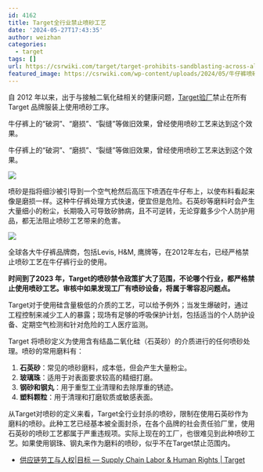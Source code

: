 ```yaml
---
id: 4162
title: Target全行业禁止喷砂工艺
date: '2024-05-27T17:43:35'
author: weizhan
categories:
  - target
tags: []
url: https://csrwiki.com/target/target-prohibits-sandblasting-across-all-industry
featured_image: https://csrwiki.com/wp-content/uploads/2024/05/牛仔裤喷砂被禁止.jpg
---
```


自 2012 年以来，出于与接触二氧化硅相关的健康问题，[Target验厂](https://csrwiki.com/target/target-social-audit-overview/)禁止在所有 Target 品牌服装上使用喷砂工序。

牛仔裤上的“破洞”、“磨损”、“裂缝”等做旧效果，曾经使用喷砂工艺来达到这个效果。

牛仔裤上的“破洞”、“磨损”、“裂缝”等做旧效果，曾经使用喷砂工艺来达到这个效果。

![](https://csrwiki.com/wp-content/uploads/2024/05/2024-05-27_173953.jpg)

喷砂是指将细沙被引导到一个空气枪然后高压下喷洒在牛仔布上，以使布料看起来像是磨损一样。这种牛仔裤处理方式快速，便宜但是危险。石英砂等磨料时会产生大量细小的粉尘，长期吸入可导致矽肺病，且不可逆转，无论穿戴多少个人防护用品，都无法阻止喷砂工艺带来的危害。

![](https://csrwiki.com/wp-content/uploads/2024/05/牛仔裤喷砂被禁止.jpg)

全球各大牛仔裤品牌商，包括Levis, H\&M, 鹰牌等，在2012年左右，已经严格禁止喷砂工艺在牛仔裤行业的使用。

**时间到了2023 年，Target的喷砂禁令政策扩大了范围，不论哪个行业，都严格禁止使用喷砂工艺。审核中如果发现工厂有喷砂设备，将属于零容忍问题点。**

Target对于使用硅含量极低的介质的工艺，可以给予例外；当发生爆破时，通过工程控制来减少工人的暴露；现场有足够的呼吸保护计划，包括适当的个人防护设备、定期空气检测和针对危险的工人医疗监测。

Target 将喷砂定义为使用含有结晶二氧化硅（石英砂）的介质进行的任何喷砂处理。喷砂的常用磨料有：

1. **石英砂**：常见的喷砂磨料，成本低，但会产生大量粉尘。
2. **玻璃珠**：适用于对表面要求较高的精细打磨。
3. **钢砂和钢丸**：用于重型工业清理和去除厚重的锈迹。
4. **塑料颗粒**：用于清理和打磨软质或敏感表面。

从Target对喷砂的定义来看，Target全行业封杀的喷砂，限制在使用石英砂作为磨料的喷砂。此种工艺已经基本被全面封杀，在各个品牌的社会责任验厂里，使用石英砂的喷砂工艺都属于严重违规项。实际上现在的工厂，也很难见到此种喷砂工艺。如果使用钢珠、钢丸来作为磨料的喷砂，似乎不在Target禁止范围内。

- [供应链劳工与人权|目标 — Supply Chain Labor & Human Rights | Target](https://corporate.target.com/sustainability-governance/responsible-supply-chains/human-rights/policies)

